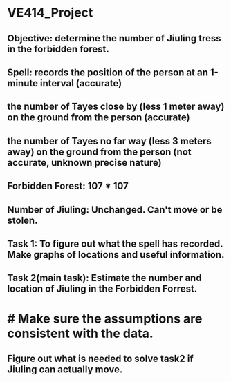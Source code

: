 # VE414_Project
## Objective: determine the number of Jiuling tress in the forbidden forest.
## Spell: records the position of the person at an 1-minute interval (accurate)
##               the number of Tayes close by (less 1 meter away) on the ground from the person (accurate)
##               the number of Tayes no far way (less 3 meters away) on the ground from the person (not accurate, unknown precise nature)
## Forbidden Forest: 107 * 107 
## Number of Jiuling: Unchanged. Can't move or be stolen.

## Task 1: To figure out what the spell has recorded. Make graphs of locations and useful information.
## Task 2(main task): Estimate the number and location of Jiuling in the Forbidden Forrest. 
# #                   Make sure the assumptions are consistent with the data.
## Figure out what is needed to solve task2 if Jiuling can actually move.
